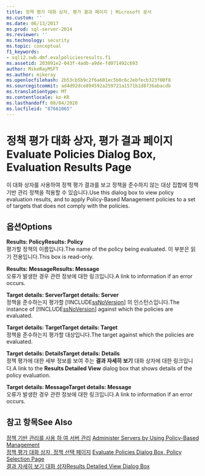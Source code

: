 ```yaml
---
title: 정책 평가 대화 상자, 평가 결과 페이지 | Microsoft 문서
ms.custom: ''
ms.date: 06/13/2017
ms.prod: sql-server-2014
ms.reviewer: ''
ms.technology: security
ms.topic: conceptual
f1_keywords:
- sql12.swb.dmf.evalpoliciesresults.f1
ms.assetid: 203091e2-043f-4adb-a9de-fd071492c693
author: MikeRayMSFT
ms.author: mikeray
ms.openlocfilehash: 2b53cb5b9c2f6a601ec5b0c6c2ebfecb323f00f8
ms.sourcegitcommit: ad4d92dce894592a259721a1571b1d8736abacdb
ms.translationtype: MT
ms.contentlocale: ko-KR
ms.lasthandoff: 08/04/2020
ms.locfileid: "87661065"
---
```

# <a name="evaluate-policies-dialog-box-evaluation-results-page"></a><span data-ttu-id="bce14-102">정책 평가 대화 상자, 평가 결과 페이지</span><span class="sxs-lookup"><span data-stu-id="bce14-102">Evaluate Policies Dialog Box, Evaluation Results Page</span></span>
  <span data-ttu-id="bce14-103">이 대화 상자를 사용하여 정책 평가 결과를 보고 정책을 준수하지 않는 대상 집합에 정책 기반 관리 정책을 적용할 수 있습니다.</span><span class="sxs-lookup"><span data-stu-id="bce14-103">Use this dialog box to view policy evaluation results, and to apply Policy-Based Management policies to a set of targets that does not comply with the policies.</span></span>  
  
## <a name="options"></a><span data-ttu-id="bce14-104">옵션</span><span class="sxs-lookup"><span data-stu-id="bce14-104">Options</span></span>  
 <span data-ttu-id="bce14-105">**Results: Policy**</span><span class="sxs-lookup"><span data-stu-id="bce14-105">**Results: Policy**</span></span>  
 <span data-ttu-id="bce14-106">평가할 정책의 이름입니다.</span><span class="sxs-lookup"><span data-stu-id="bce14-106">The name of the policy being evaluated.</span></span> <span data-ttu-id="bce14-107">이 부분은 읽기 전용입니다.</span><span class="sxs-lookup"><span data-stu-id="bce14-107">This box is read-only.</span></span>  
  
 <span data-ttu-id="bce14-108">**Results: Message**</span><span class="sxs-lookup"><span data-stu-id="bce14-108">**Results: Message**</span></span>  
 <span data-ttu-id="bce14-109">오류가 발생한 경우 관련 정보에 대한 링크입니다.</span><span class="sxs-lookup"><span data-stu-id="bce14-109">A link to information if an error occurs.</span></span>  
  
 <span data-ttu-id="bce14-110">**Target details: Server**</span><span class="sxs-lookup"><span data-stu-id="bce14-110">**Target details: Server**</span></span>  
 <span data-ttu-id="bce14-111">정책을 준수하는지 평가할 [!INCLUDE[ssNoVersion](../../includes/ssnoversion-md.md)] 의 인스턴스입니다.</span><span class="sxs-lookup"><span data-stu-id="bce14-111">The instance of [!INCLUDE[ssNoVersion](../../includes/ssnoversion-md.md)] against which the policies are evaluated.</span></span>  
  
 <span data-ttu-id="bce14-112">**Target details: Target**</span><span class="sxs-lookup"><span data-stu-id="bce14-112">**Target details: Target**</span></span>  
 <span data-ttu-id="bce14-113">정책을 준수하는지 평가할 대상입니다.</span><span class="sxs-lookup"><span data-stu-id="bce14-113">The target against which the policies are evaluated.</span></span>  
  
 <span data-ttu-id="bce14-114">**Target details: Details**</span><span class="sxs-lookup"><span data-stu-id="bce14-114">**Target details: Details**</span></span>  
 <span data-ttu-id="bce14-115">정책 평가에 대한 세부 정보를 보여 주는 **결과 자세히 보기** 대화 상자에 대한 링크입니다.</span><span class="sxs-lookup"><span data-stu-id="bce14-115">A link to the **Results Detailed View** dialog box that shows details of the policy evaluation.</span></span>  
  
 <span data-ttu-id="bce14-116">**Target details: Message**</span><span class="sxs-lookup"><span data-stu-id="bce14-116">**Target details: Message**</span></span>  
 <span data-ttu-id="bce14-117">오류가 발생한 경우 관련 정보에 대한 링크입니다.</span><span class="sxs-lookup"><span data-stu-id="bce14-117">A link to information if an error occurs.</span></span>  
  
## <a name="see-also"></a><span data-ttu-id="bce14-118">참고 항목</span><span class="sxs-lookup"><span data-stu-id="bce14-118">See Also</span></span>  
 <span data-ttu-id="bce14-119">[정책 기반 관리를 사용 하 여 서버 관리](administer-servers-by-using-policy-based-management.md) </span><span class="sxs-lookup"><span data-stu-id="bce14-119">[Administer Servers by Using Policy-Based Management](administer-servers-by-using-policy-based-management.md) </span></span>  
 <span data-ttu-id="bce14-120">[정책 평가 대화 상자, 정책 선택 페이지](evaluate-policies-dialog-box-policy-selection-page.md) </span><span class="sxs-lookup"><span data-stu-id="bce14-120">[Evaluate Policies Dialog Box, Policy Selection Page](evaluate-policies-dialog-box-policy-selection-page.md) </span></span>  
 [<span data-ttu-id="bce14-121">결과 자세히 보기 대화 상자</span><span class="sxs-lookup"><span data-stu-id="bce14-121">Results Detailed View Dialog Box</span></span>](results-detailed-view-dialog-box.md)  
  
  
